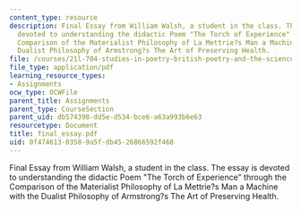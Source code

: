 ```yaml
---
content_type: resource
description: Final Essay from William Walsh, a student in the class. The essay is
  devoted to understanding the didactic Poem "The Torch of Experience" through the
  Comparison of the Materialist Philosophy of La Mettrie?s Man a Machine with the
  Dualist Philosophy of Armstrong?s The Art of Preserving Health.
file: /courses/21l-704-studies-in-poetry-british-poetry-and-the-sciences-of-the-mind-fall-2004/0f47461303589a5fdb4526866592f468_final_essay.pdf
file_type: application/pdf
learning_resource_types:
- Assignments
ocw_type: OCWFile
parent_title: Assignments
parent_type: CourseSection
parent_uid: db574398-dd5e-d534-bce6-a63a993b6e63
resourcetype: Document
title: final_essay.pdf
uid: 0f474613-0358-9a5f-db45-26866592f468
---
```

Final Essay from William Walsh, a student in the class. The essay is devoted to understanding the didactic Poem "The Torch of Experience" through the Comparison of the Materialist Philosophy of La Mettrie?s Man a Machine with the Dualist Philosophy of Armstrong?s The Art of Preserving Health.

